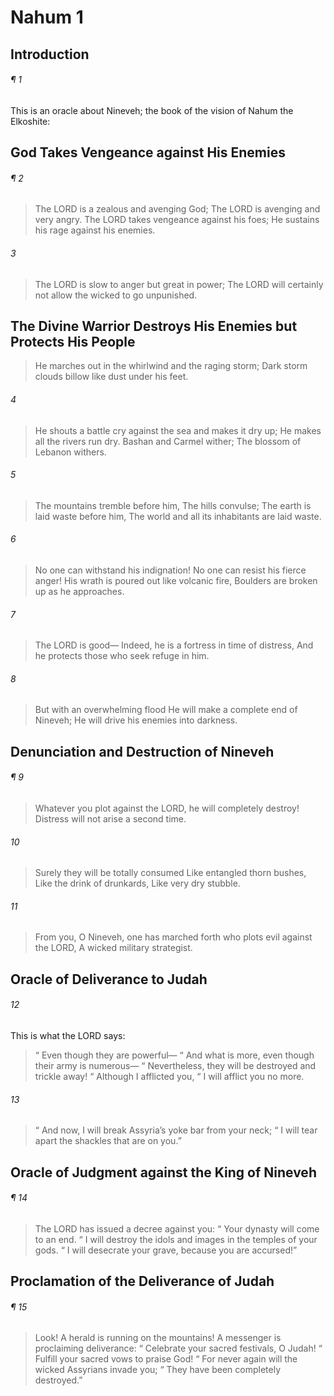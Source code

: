 # Nahum 1
## Introduction
###### ¶ 1
This is an oracle about Nineveh; the book of the vision of Nahum the Elkoshite:
## God Takes Vengeance against His Enemies
###### ¶ 2
> The LORD is a zealous and avenging God;
> The LORD is avenging and very angry.
> The LORD takes vengeance against his foes;
> He sustains his rage against his enemies.
###### 3
> The LORD is slow to anger but great in power;
> The LORD will certainly not allow the wicked to go unpunished.
## The Divine Warrior Destroys His Enemies but Protects His People
> He marches out in the whirlwind and the raging storm;
> Dark storm clouds billow like dust under his feet.
###### 4
> He shouts a battle cry against the sea and makes it dry up;
> He makes all the rivers run dry.
> Bashan and Carmel wither;
> The blossom of Lebanon withers.
###### 5
> The mountains tremble before him,
> The hills convulse;
> The earth is laid waste before him,
> The world and all its inhabitants are laid waste.
###### 6
> No one can withstand his indignation!
> No one can resist his fierce anger!
> His wrath is poured out like volcanic fire,
> Boulders are broken up as he approaches.
###### 7
> The LORD is good—
> Indeed, he is a fortress in time of distress,
> And he protects those who seek refuge in him.
###### 8
> But with an overwhelming flood
> He will make a complete end of Nineveh;
> He will drive his enemies into darkness.
## Denunciation and Destruction of Nineveh
###### ¶ 9
> Whatever you plot against the LORD, he will completely destroy!
> Distress will not arise a second time.
###### 10
> Surely they will be totally consumed
> Like entangled thorn bushes,
> Like the drink of drunkards,
> Like very dry stubble.
###### 11
> From you, O Nineveh, one has marched forth who plots evil against the LORD,
> A wicked military strategist.
## Oracle of Deliverance to Judah
###### 12
This is what the LORD says:
>  “ Even though they are powerful—
>  “ And what is more, even though their army is numerous—
>  “ Nevertheless, they will be destroyed and trickle away!
>  “ Although I afflicted you,
>  “ I will afflict you no more.
###### 13
>  “ And now, I will break Assyria’s yoke bar from your neck;
>  “ I will tear apart the shackles that are on you.”
## Oracle of Judgment against the King of Nineveh
###### ¶ 14
> The LORD has issued a decree against you:
>  “ Your dynasty will come to an end.
>  “ I will destroy the idols and images in the temples of your gods.
>  “ I will desecrate your grave, because you are accursed!”
## Proclamation of the Deliverance of Judah
###### ¶ 15
>  Look! A herald is running on the mountains!
> A messenger is proclaiming deliverance:
>  “ Celebrate your sacred festivals, O Judah!
>  “ Fulfill your sacred vows to praise God!
>  “ For never again will the wicked Assyrians invade you;
>  “ They have been completely destroyed.”
